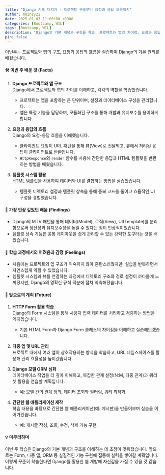```yaml
---
title: "Django 기초 다지기 - 프로젝트 구조부터 요청과 응답 흐름까지"
author: mminzy22
date: 2025-01-03 11:00:00 +0900
categories: [Bootcamp, WIL]
tags: [Bootcamp, WIL]
description: "Django의 기본 개념과 구조를 학습. 프로젝트와 앱의 차이점, 요청과 응답의 흐름, 템플릿 시스템 활용 방법 등을 실습하며 Django의 기본 원리를 이해."
pin: false
---
```




이번주는 프로젝트와 앱의 구조, 요청과 응답의 흐름을 실습하며 Django의 기본 원리를 배웠습니다.


#### 🛠️ **이번 주 배운 것 (Facts)**

1. **Django 프로젝트와 앱 구조**  
   Django에서 프로젝트와 앱의 차이를 이해하고, 각각의 역할을 학습했습니다.  
   - 프로젝트는 앱을 포함하는 큰 단위이며, 설정과 데이터베이스 구성을 관리합니다.  
   - 앱은 특정 기능을 담당하며, 모듈화된 구조를 통해 개발과 유지보수를 용이하게 합니다.

2. **요청과 응답의 흐름**  
   Django의 요청-응답 흐름을 이해했습니다.  
   - 클라이언트 요청이 URL 패턴을 통해 뷰(View)로 전달되고, 뷰에서 처리된 응답이 클라이언트로 반환됩니다.  
   - `HttpResponse`와 `render` 함수를 사용해 간단한 응답과 HTML 템플릿을 반환하는 방법을 배웠습니다.

3. **템플릿 시스템 활용**  
   HTML 템플릿을 사용하여 데이터와 UI를 결합하는 방법을 실습했습니다.  
   - 템플릿 디렉토리 설정과 템플릿 상속을 통해 중복 코드를 줄이고 효율적인 UI 구성을 경험했습니다.


#### 🌟 **가장 인상 깊었던 배움 (Findings)**

- Django의 MTV 패턴을 통해 데이터(Model), 로직(View), UI(Template)를 분리함으로써 생산성과 유지보수성을 높일 수 있다는 점이 인상적이었습니다.
- 템플릿 상속 기능은 공통 레이아웃을 쉽게 관리할 수 있는 강력한 도구라는 것을 배웠습니다.


#### 🤔 **학습 과정에서의 어려움과 감정 (Feelings)**

- 처음에는 프로젝트와 앱 구조가 익숙하지 않아 혼란스러웠지만, 실습을 반복하면서 자연스럽게 익힐 수 있었습니다.
- 템플릿 시스템과 뷰를 연결하는 과정에서 디렉토리 구조와 경로 설정이 까다롭게 느껴졌지만, Django의 명확한 규칙 덕분에 점차 익숙해졌습니다.


#### 🚀 **앞으로의 계획 (Future)**

1. **HTTP Form 활용 학습**  
   Django의 Form 시스템을 통해 사용자 입력 데이터를 처리하고 검증하는 방법을 익히겠습니다.  
   - 기본 HTML Form과 Django Form 클래스의 차이점을 이해하고 실습해보겠습니다.

2. **다중 앱 및 URL 관리**  
   프로젝트 내에서 여러 앱이 상호작용하는 방식을 학습하고, URL 네임스페이스를 활용해 관리 효율성을 높이겠습니다.

3. **Django 모델 ORM 심화**  
   데이터베이스 작업을 더 깊이 이해하고, 복잡한 관계 설정(N:M, 다중 관계)과 쿼리셋 활용을 연습할 계획입니다.  
   - 예: 모델 간의 관계 정의, 데이터 조회와 필터링, 쿼리 최적화.

4. **간단한 웹 애플리케이션 제작**  
   학습 내용을 바탕으로 간단한 웹 애플리케이션(예: 게시판)을 만들어보며 실습을 이어가겠습니다.  
   - 예: 게시글 작성, 조회, 수정, 삭제 기능 구현.


#### 💡 **마무리하며**

이번 주 학습은 Django의 기본 개념과 구조를 이해하는 데 초점이 맞춰졌습니다. 앞으로는 Form, 다중 앱, ORM 등 실질적인 기능 구현에 집중해 실력을 쌓아갈 계획입니다. 이렇게 꾸준히 학습한다면 Django를 활용한 웹 개발에 자신감을 가질 수 있을 것 같습니다.

